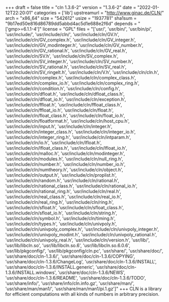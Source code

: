 +++
draft = false
title = "cln 1.3.6-2"
version = "1.3.6-2"
date = "2022-01-12T22:20:01"
categories = ['lib']
upstreamurl = "http://www.ginac.de/CLN/"
arch = "x86_64"
size = "542612"
usize = "1937781"
sha1sum = "9b17ed50e816d86789dd5abbd4ac5d1e688e2f6d"
depends = "['gmp>=6.1.1-4']"
license = "GPL"
files = "['usr/', 'usr/bin/', 'usr/bin/pi', 'usr/include/', 'usr/include/cln/', 'usr/include/cln/GV.h', 'usr/include/cln/GV_complex.h', 'usr/include/cln/GV_integer.h', 'usr/include/cln/GV_modinteger.h', 'usr/include/cln/GV_number.h', 'usr/include/cln/GV_rational.h', 'usr/include/cln/GV_real.h', 'usr/include/cln/SV.h', 'usr/include/cln/SV_complex.h', 'usr/include/cln/SV_integer.h', 'usr/include/cln/SV_number.h', 'usr/include/cln/SV_rational.h', 'usr/include/cln/SV_real.h', 'usr/include/cln/SV_ringelt.h', 'usr/include/cln/V.h', 'usr/include/cln/cln.h', 'usr/include/cln/complex.h', 'usr/include/cln/complex_class.h', 'usr/include/cln/complex_io.h', 'usr/include/cln/complex_ring.h', 'usr/include/cln/condition.h', 'usr/include/cln/config.h', 'usr/include/cln/dfloat.h', 'usr/include/cln/dfloat_class.h', 'usr/include/cln/dfloat_io.h', 'usr/include/cln/exception.h', 'usr/include/cln/ffloat.h', 'usr/include/cln/ffloat_class.h', 'usr/include/cln/ffloat_io.h', 'usr/include/cln/float.h', 'usr/include/cln/float_class.h', 'usr/include/cln/float_io.h', 'usr/include/cln/floatformat.h', 'usr/include/cln/host_cpu.h', 'usr/include/cln/input.h', 'usr/include/cln/integer.h', 'usr/include/cln/integer_class.h', 'usr/include/cln/integer_io.h', 'usr/include/cln/integer_ring.h', 'usr/include/cln/intparam.h', 'usr/include/cln/io.h', 'usr/include/cln/lfloat.h', 'usr/include/cln/lfloat_class.h', 'usr/include/cln/lfloat_io.h', 'usr/include/cln/malloc.h', 'usr/include/cln/modinteger.h', 'usr/include/cln/modules.h', 'usr/include/cln/null_ring.h', 'usr/include/cln/number.h', 'usr/include/cln/number_io.h', 'usr/include/cln/numtheory.h', 'usr/include/cln/object.h', 'usr/include/cln/output.h', 'usr/include/cln/proplist.h', 'usr/include/cln/random.h', 'usr/include/cln/rational.h', 'usr/include/cln/rational_class.h', 'usr/include/cln/rational_io.h', 'usr/include/cln/rational_ring.h', 'usr/include/cln/real.h', 'usr/include/cln/real_class.h', 'usr/include/cln/real_io.h', 'usr/include/cln/real_ring.h', 'usr/include/cln/ring.h', 'usr/include/cln/sfloat.h', 'usr/include/cln/sfloat_class.h', 'usr/include/cln/sfloat_io.h', 'usr/include/cln/string.h', 'usr/include/cln/symbol.h', 'usr/include/cln/timing.h', 'usr/include/cln/types.h', 'usr/include/cln/univpoly.h', 'usr/include/cln/univpoly_complex.h', 'usr/include/cln/univpoly_integer.h', 'usr/include/cln/univpoly_modint.h', 'usr/include/cln/univpoly_rational.h', 'usr/include/cln/univpoly_real.h', 'usr/include/cln/version.h', 'usr/lib/', 'usr/lib/libcln.so', 'usr/lib/libcln.so.6', 'usr/lib/libcln.so.6.0.6', 'usr/lib/pkgconfig/', 'usr/lib/pkgconfig/cln.pc', 'usr/share/', 'usr/share/doc/', 'usr/share/doc/cln-1.3.6/', 'usr/share/doc/cln-1.3.6/COPYING', 'usr/share/doc/cln-1.3.6/ChangeLog', 'usr/share/doc/cln-1.3.6/INSTALL', 'usr/share/doc/cln-1.3.6/INSTALL.generic', 'usr/share/doc/cln-1.3.6/INSTALL.windows', 'usr/share/doc/cln-1.3.6/NEWS', 'usr/share/doc/cln-1.3.6/README', 'usr/share/doc/cln-1.3.6/TODO', 'usr/share/info/', 'usr/share/info/cln.info.gz', 'usr/share/man/', 'usr/share/man/man1/', 'usr/share/man/man1/pi.1.gz']"
+++
CLN is a library for efficient computations with all kinds of numbers in arbitrary precision.